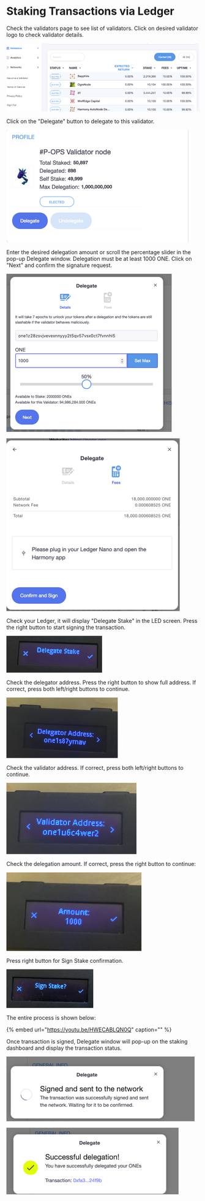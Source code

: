 # Staking Transactions via Ledger

Check the validators page to see list of validators. Click on desired validator logo to check validator details.

![](../../../.gitbook/assets/image%20%2861%29.png)

Click on the "Delegate" button to delegate to this validator.

![](../../../.gitbook/assets/image%20%287%29.png)

Enter the desired delegation amount or scroll the percentage slider in the pop-up Delegate window. Delegation must be at least 1000 ONE. Click on "Next" and confirm the signature request.

![](../../../.gitbook/assets/image%20%2829%29.png)

![](../../../.gitbook/assets/image%20%2821%29.png)

Check your Ledger, it will display "Delegate Stake" in the LED screen. Press the right button to start signing the transaction.

![](../../../.gitbook/assets/image%20%286%29.png)

Check the delegator address. Press the right button to show full address. If correct, press both left/right buttons to continue.

![](../../../.gitbook/assets/image%20%2813%29.png)

Check the validator address. If correct, press both left/right buttons to continue.

![](../../../.gitbook/assets/image%20%2896%29.png)

Check the delegation amount. If correct, press the right button to continue:

![](../../../.gitbook/assets/image%20%28106%29.png)

Press right button for Sign Stake confirmation.

![](../../../.gitbook/assets/image%20%28165%29.png)

The entire process is shown below:

{% embed url="https://youtu.be/HWECABLQN0Q" caption="" %}

Once transaction is signed, Delegate window will pop-up on the staking dashboard and display the transaction status.

![](../../../.gitbook/assets/image%20%28169%29.png)

![](../../../.gitbook/assets/image%20%2811%29.png)



